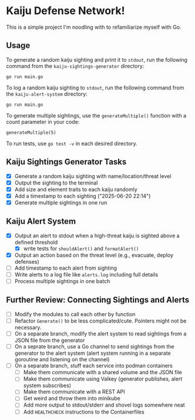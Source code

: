# Kaiju Defense Network!

This is a simple project I'm noodling with to refamiliarize myself with Go.

## Usage

To generate a random kaiju sighting and print it to `stdout`, run the following command from the `kaiju-sightings-generator` directory:

```
go run main.go
```

To log a random kaiju sighting to `stdout`, run the following command from the `kaiju-alert-system` directory:

```
go run main.go
```

To generate multiple sightings, use the `generateMultiple()` function with a count parameter in your code:

```
generateMultiple(5)
```

To run tests, use `go test -v` in each desired directory.

## Kaiju Sightings Generator Tasks
- [x] Generate a random kaiju sighting with name/location/threat level
- [x] Output the sighting to the terminal
- [x] Add size and element traits to each kaiju randomly
- [x] Add a timestamp to each sighting ("2025-06-20 22:14")
- [x] Generate multiple sightings in one run

## Kaiju Alert System
- [x] Output an alert to stdout when a high-threat kaiju is sighted above a defined threshold
  - [x] write tests for `shouldAlert()` and `formatAlert()`
- [x] Output an action based on the threat level (e.g., evacuate, deploy defenses)
- [ ] Add timestamp to each alert from sighting
- [ ] Write alerts to a log file like `alerts.log` including full details
- [ ] Process multiple sightings in one batch

## Further Review:  Connecting Sightings and Alerts

- [ ] Modify the modules to call each other by function
- [ ] Refactor `Generate()` to be less complicated/cute.  Pointers might not be necessary.
- [ ] On a separate branch, modify the alert system to read sightings from a JSON file from the generator
- [ ] On a seprate branch, use a Go channel to send sightings from the generator to the alert system (alert system running in a separate goroutine and listening on the channel)
- [ ] On a separate branch, stuff each service into podman containers
  - [ ] Make them communicate with a shared volume and the JSON file
  - [ ] Make them communicate using Valkey (generator publishes, alert system subscribes)
  - [ ] Make them communicate with a REST API
  - [ ] Get weird and throw them into minikube
  - [ ] Add more output to stdout/stderr and shovel logs somewhere neat
  - [ ] Add `HEALTHCHECK` instructions to the Containerfiles
